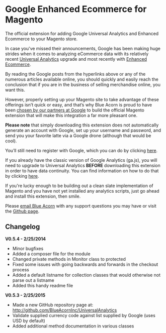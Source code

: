# Google Enhanced Ecommerce for Magento
The official extension for adding Google Universal Analytics and Enhanced Ecommerce to your Magento store.


In case you've missed their announcements, Google has been making huge strides when it comes to analyzing eCommerce data with its relatively recent [Universal Analytics](https://support.google.com/analytics/answer/2790010?hl=en) upgrade and most recently with [Enhanced Ecommerce](https://support.google.com/analytics/answer/6014841?hl=en).

By reading the Google posts from the hyperlinks above or any of the numerous articles available online, you should quickly and easily reach the conclusion that if you are in the business of selling merchandise online, you want this.

However, properly setting up your Magento site to take advantage of these offerings isn’t quick or easy, and that’s why Blue Acorn is proud to have been [chosen by our partners at Google](http://analytics.blogspot.com/2014/11/brian-gavin-diamonds-sees-60-increase.html) to build the official Magento extension that will make this integration a far more pleasant one.

**Please note** that simply downloading this extension does not automatically generate an account with Google, set up your username and password, and send you your favorite latte via a Google drone (although that would be cool).

You’ll still need to register with Google, which you can do by clicking [here](https://support.google.com/analytics/answer/1008015).

If you already have the classic version of Google Analytics (ga.js), you will need to upgrade to Universal Analytics **BEFORE** downloading this extension in order to have data continuity. You can find information on how to do that by clicking [here](https://developers.google.com/analytics/devguides/collection/upgrade/).

If you're lucky enough to be building out a clean slate implementation of Magento and you have not yet installed any analytics scripts, just go ahead and install this extension, then smile.

Please [email Blue Acorn](mailto:modulesupport@blueacorn.com) with any support questions you may have or visit the [Github page](http://github.com/BlueAcornInc/UniversalAnalytics).

Changelog
---------

**V0.5.4 - 2/25/2014**
- Minor bugfixes
- Added a composer file for the module
- Changed private methods in Monitor class to protected
- Fixed some issues with going backwards and forwards in the checkout process
- Added a default listname for collection classes that would otherwise not parse out a listname
- Added this handy readme file

**V0.5.3 - 2/25/2015**
- Made a new GitHub repository page at: http://github.com/BlueAcornInc/UniversalAnalytics
- Validate supplied currency code against list supplied by Google (uses USD by default)
- Added additional method documentation in various classes
